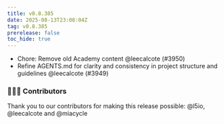 ```yaml
---
title: v0.8.385
date: 2025-08-13T23:08:04Z
tag: v0.8.385
prerelease: false
toc_hide: true
---
```


- Chore: Remove old Academy content @leecalcote (#3950)
- Refine AGENTS.md for clarity and consistency in project structure and guidelines @leecalcote (#3949)

### 👨🏽‍💻 Contributors

Thank you to our contributors for making this release possible:
@l5io, @leecalcote and @miacycle

